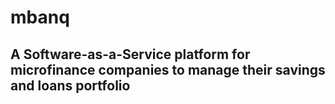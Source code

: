 # mbanq

## A Software-as-a-Service platform for microfinance companies to manage their savings and loans portfolio
